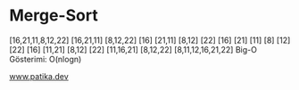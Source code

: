 # Merge-Sort
[16,21,11,8,12,22]
[16,21,11]          [8,12,22]
[16]   [21,11]      [8,12]    [22]
[16]   [21] [11]    [8] [12]  [22]
[16]   [11,21]      [8,12]    [22]
[11,16,21]          [8,12,22]
[8,11,12,16,21,22]
Big-O Gösterimi: O(nlogn)

www.patika.dev
